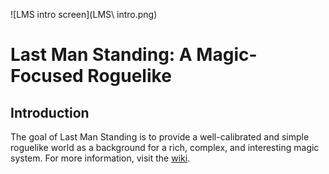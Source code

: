 ![LMS intro screen](LMS\ intro.png)

# Last Man Standing: A Magic-Focused Roguelike
## Introduction

The goal of Last Man Standing is to provide a well-calibrated and simple
roguelike world as a background for a rich, complex, and interesting
magic system. For more information, visit the [wiki](https://github.com/christopherdumas/LMS/wiki).

